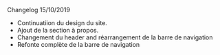 Changelog 
15/10/2019 
- Continuatiion du design du site.
- Ajout de la section à propos. 
- Changement du header and réarrangement de la barre de navigation 
- Refonte complète de la barre de navigation
